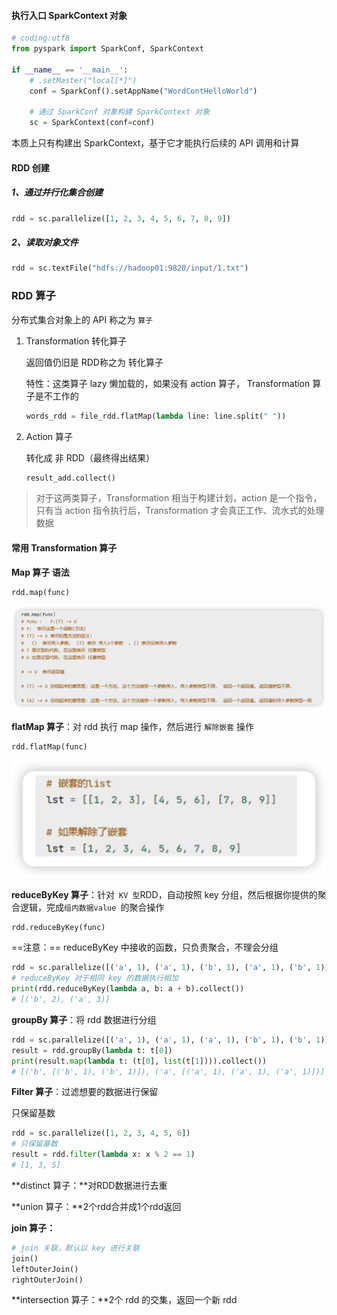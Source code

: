 #### 执行入口 SparkContext 对象

```python
# coding:utf8
from pyspark import SparkConf, SparkContext

if __name__ == '__main__':
    # .setMaster("local[*]")
    conf = SparkConf().setAppName("WordContHelloWorld")

    # 通过 SparkConf 对象构建 SparkContext 对象
    sc = SparkContext(conf=conf)
```

本质上只有构建出 SparkContext，基于它才能执行后续的 API 调用和计算

#### RDD 创建

##### 1、通过并行化集合创建

```python
rdd = sc.parallelize([1, 2, 3, 4, 5, 6, 7, 8, 9])
```

##### 2、读取对象文件

```python
rdd = sc.textFile("hdfs://hadoop01:9820/input/1.txt")
```





### RDD 算子

分布式集合对象上的 API 称之为 `算子`

1. Transformation 转化算子

	返回值仍旧是 RDD称之为 转化算子

	特性：这类算子 lazy 懒加载的，如果没有 action 算子， Transformation 算子是不工作的

	```python
	words_rdd = file_rdd.flatMap(lambda line: line.split(" "))
	```

2. Action 算子

	转化成 非 RDD（最终得出结果）

	```python
	result_add.collect()
	```

> 对于这两类算子，Transformation 相当于构建计划，action 是一个指令，只有当 action 指令执行后，Transformation 才会真正工作、流水式的处理数据



#### 常用 Transformation 算子

**Map 算子 语法**

```properties
rdd.map(func)
```

![image-20231016132507718](images/2%E3%80%81%E7%BC%96%E7%A8%8B%E5%85%A5%E9%97%A8/image-20231016132507718.png)

**flatMap 算子**：对 rdd 执行 map 操作，然后进行 `解除嵌套` 操作

```properties
rdd.flatMap(func)
```



![image-20231016133847777](images/2%E3%80%81%E7%BC%96%E7%A8%8B%E5%85%A5%E9%97%A8/image-20231016133847777.png)

**reduceByKey 算子**：针对` KV 型`RDD，自动按照 key 分组，然后根据你提供的聚合逻辑，完成`组内数据value `的聚合操作

```properties
rdd.reduceByKey(func)
```

==注意：== reduceByKey 中接收的函数，只负责聚合，不理会分组

```python
rdd = sc.parallelize([('a', 1), ('a', 1), ('b', 1), ('a', 1), ('b', 1)])
# reduceByKey 对于相同 key 的数据执行相加
print(rdd.reduceByKey(lambda a, b: a + b).collect())
# [('b', 2), ('a', 3)]
```

**groupBy 算子**：将 rdd 数据进行分组

```python
rdd = sc.parallelize([('a', 1), ('a', 1), ('a', 1), ('b', 1), ('b', 1)])
result = rdd.groupBy(lambda t: t[0])
print(result.map(lambda t: (t[0], list(t[1]))).collect())
# [('b', [('b', 1), ('b', 1)]), ('a', [('a', 1), ('a', 1), ('a', 1)])]
```

**Filter 算子**：过滤想要的数据进行保留

只保留基数

```python
rdd = sc.parallelize([1, 2, 3, 4, 5, 6])
# 只保留基数
result = rdd.filter(lambda x: x % 2 == 1)
# [1, 3, 5]
```

**distinct 算子：**对RDD数据进行去重

**union 算子：**2个rdd合并成1个rdd返回

**join 算子：**

```python
# join 关联，默认以 key 进行关联
join()
leftOuterJoin()
rightOuterJoin()
```

**intersection 算子：**2个 rdd 的交集，返回一个新 rdd

